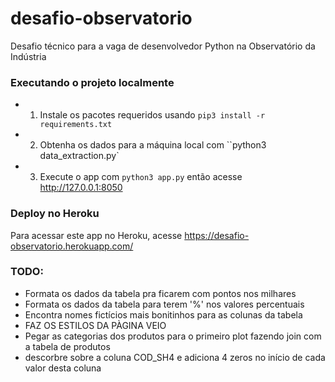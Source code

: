 # desafio-observatorio
Desafio técnico para a vaga de desenvolvedor Python na Observatório da Indústria

### Executando o projeto localmente
- 1. Instale os pacotes requeridos usando `pip3 install -r requirements.txt`
- 2. Obtenha os dados para a máquina local com ``python3 data_extraction.py`
- 3. Execute o app com `python3 app.py` então acesse http://127.0.0.1:8050

### Deploy no Heroku
Para acessar este app no Heroku, acesse https://desafio-observatorio.herokuapp.com/

### TODO:
 - Formata os dados da tabela pra ficarem com pontos nos milhares
 - Formata os dados da tabela para terem '%' nos valores percentuais
 - Encontra nomes fictícios mais bonitinhos para as colunas da tabela
 - FAZ OS ESTILOS DA PÀGINA VEIO
 - Pegar as categorias dos produtos para o primeiro plot fazendo join com a tabela de produtos
 - descorbre sobre a coluna COD_SH4 e adiciona 4 zeros no início de cada valor desta coluna

